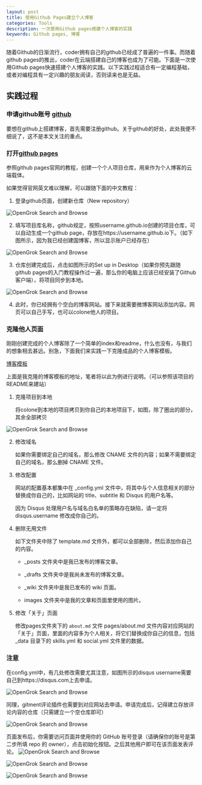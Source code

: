 ```yaml
---
layout: post
title: 使用Github Pages建立个人博客
categories: Tools
description: 一次使用Github pages搭建个人博客的实践
keywords: Github pages, 博客
---
```


随着Github的日渐流行，coder拥有自己的github已经成了普遍的一件事。而随着github pages的推出，coder在云端搭建自己的博客也成为了可能。下面是一次使用Github pages快速搭建个人博客的实践。以下实践过程适合有一定编程基础，或者对编程具有一定兴趣的朋友阅读，否则读来也是无益。

## 实践过程

### 申请github账号 [github](https://github.com/)

要想在github上搭建博客，首先需要注册github。关于github的好处，此处我便不细说了，这不是本文关注的重点。

### 打开[github pages](https://pages.github.com/)

参照github pages官网的教程，创建一个个人项目仓库，用来作为个人博客的云端载体。

如果觉得官网英文难以理解，可以跟随下面的中文教程：

1. 登录github页面，创建新仓库（New repository）

![OpenGrok Search and Browse](/images/posts/tools/setup-blog-using-github/1.png)

2. 填写项目库名称，github规定，按照username.github.io创建的项目仓库，可以自动生成一个github page，存放在https://username.github.io下。（如下图所示，因为我已经创建国博客，所以显示账户已经存在）

![OpenGrok Search and Browse](/images/posts/tools/setup-blog-using-github/2.png)

3. 仓库创建完成后，点击如图所示的Set up in Desktop（如果你预先跟随github pages的入门教程操作过一遍，那么你的电脑上应该已经安装了Github客户端），将项目同步到本地。

![OpenGrok Search and Browse](/images/posts/tools/setup-blog-using-github/3.png)

4. 此时，你已经拥有个空白的博客网站。接下来就需要微博客网站添加内容。网页可以自己手写，也可以colone他人的项目。

### 克隆他人页面

刚刚创建完成的个人博客除了一个简单的index和readme，什么也没有，与我们的想象相去甚远。别急，下面我们来实践一下克隆成品的个人博客模板。

[博客模板](https://github.com/mzlogin/mzlogin.github.io)

上面是我克隆的博客模板的地址，笔者将以此为例进行说明。（可以参照该项目的README来建站）

1. 克隆项目到本地

   将colone到本地的项目拷贝到你自己的本地项目下，如图，除了圈出的部分，其余全部拷贝

![OpenGrok Search and Browse](/images/posts/tools/setup-blog-using-github/4.png)

2. 修改域名

   如果你需要绑定自己的域名，那么修改 CNAME 文件的内容；如果不需要绑定自己的域名，那么删掉 CNAME 文件。

3. 修改配置

   网站的配置基本都集中在 _config.yml 文件中，将其中与个人信息相关的部分替换成你自己的，比如网站的 title、subtitle 和 Disqus 的用户名等。

   因为 Disqus 处理用户名与域名白名单的策略存在缺陷，请一定将 disqus.username 修改成你自己的。

4. 删除无用文件

   如下文件夹中除了 template.md 文件外，都可以全部删除，然后添加你自己的内容。

   * _posts 文件夹中是我已发布的博客文章。

   * _drafts 文件夹中是我尚未发布的博客文章。

   * _wiki 文件夹中是我已发布的 wiki 页面。

   * images 文件夹中是我的文章和页面里使用的图片。

5. 修改「关于」页面

   修改pages文件夹下的 `about.md` 文件
   pages/about.md 文件内容对应网站的「关于」页面，里面的内容多为个人相关，将它们替换成你自己的信息，包括 _data 目录下的 skills.yml 和 social.yml 文件里的数据。

### 注意
   在config.yml中，有几处修改需要尤其注意，如图所示的disqus username需要自己到https://disqus.com上去申请。

![OpenGrok Search and Browse](/images/posts/tools/setup-blog-using-github/5.png)

   同理，gitment评论插件也需要到对应网站去申请。申请完成后，记得建立存放评论内容的仓库（只需建立一个空仓库即可）

![OpenGrok Search and Browse](/images/posts/tools/setup-blog-using-github/6.png)

   页面发布后，你需要访问页面并使用你的 GitHub 账号登录（请确保你的账号是第二步所填 repo 的 owner），点击初始化按钮。之后其他用户即可在该页面发表评论。
![OpenGrok Search and Browse](/images/posts/tools/setup-blog-using-github/9.png)

![OpenGrok Search and Browse](/images/posts/tools/setup-blog-using-github/8.png)

![OpenGrok Search and Browse](/images/posts/tools/setup-blog-using-github/7.png)
